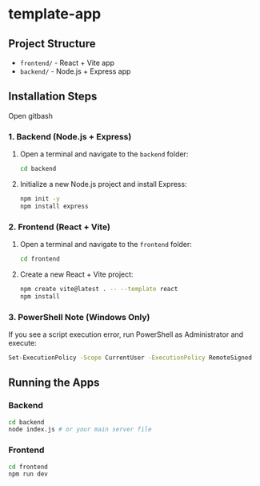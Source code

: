 # template-app

## Project Structure
- `frontend/` - React + Vite app
- `backend/` - Node.js + Express app

## Installation Steps
Open gitbash
### 1. Backend (Node.js + Express)
1. Open a terminal and navigate to the `backend` folder:
   ```sh
   cd backend
   ```
2. Initialize a new Node.js project and install Express:
   ```sh
   npm init -y
   npm install express
   ```

### 2. Frontend (React + Vite)
1. Open a terminal and navigate to the `frontend` folder:
   ```sh
   cd frontend
   ```
2. Create a new React + Vite project:
   ```sh
   npm create vite@latest . -- --template react
   npm install
   ```

### 3. PowerShell Note (Windows Only)
If you see a script execution error, run PowerShell as Administrator and execute:
```sh
Set-ExecutionPolicy -Scope CurrentUser -ExecutionPolicy RemoteSigned
```

## Running the Apps

### Backend
```sh
cd backend
node index.js # or your main server file
```
### Frontend
```sh
cd frontend
npm run dev 
```
